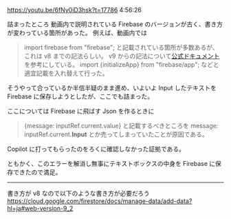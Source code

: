 https://youtu.be/6fNy0iD3hsk?t=17786
4:56:26

詰まったところ
動画内で説明されている Firebase のバージョンが古く、書き方が変わっている箇所があった。
例えば、動画内では

> import firebase from "firebase";
> と記載されている箇所が多数あるが、これは v8 までの記法らしい。
> v9 からの記法について[公式ドキュメント](https://firebase.google.com/docs/firestore/quickstart?hl=ja)を参考にしている。
> import {initializeApp} from "firebase/app";
> などと適宜記載を入れ替えて行った。

そうやって合っているか半信半疑のまま進め、いよいよ Input したテキストを Firebase に保存しようとしたが、ここでも詰まった。

ここについては Firebase に飛ばす Json を作るときに

> {message: inputRef.current.value}
> と記載するべきところを
> message: inputRef.current.**Input**
> とか売ってしまっていたことが原因である。

Copilot に打ってもらったのをろくに確認しなかった証拠である。

ともかく、このエラーを解消し無事にテキストボックスの中身を Firebase に保存できたので満足。

---

書き方が v8 なので以下のような書き方が必要だろう
https://cloud.google.com/firestore/docs/manage-data/add-data?hl=ja#web-version-9_2
